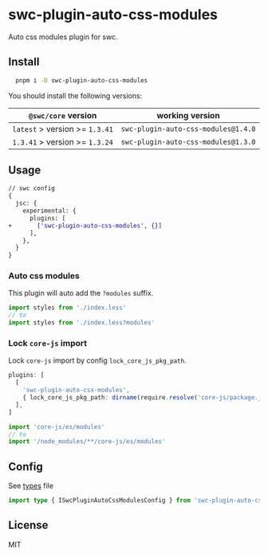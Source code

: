 # swc-plugin-auto-css-modules

Auto css modules plugin for swc.

## Install

```bash
  pnpm i -D swc-plugin-auto-css-modules
```

You should install the following versions:

|`@swc/core` version|working version|
|:-:|:-:|
| `latest` > version >= `1.3.41`|`swc-plugin-auto-css-modules@1.4.0`|
| `1.3.41` > version >= `1.3.24`|`swc-plugin-auto-css-modules@1.3.0`|

## Usage

```diff
// swc config
{
  jsc: {
    experimental: {
      plugins: [
+       ['swc-plugin-auto-css-modules', {}]
      ],
    },
  }
}
```

### Auto css modules

This plugin will auto add the `?modules` suffix.

```ts
import styles from './index.less'
// to
import styles from './index.less?modules'
```

### Lock `core-js` import

Lock `core-js` import by config `lock_core_js_pkg_path`.

```ts
plugins: [
  [
    'swc-plugin-auto-css-modules',
    { lock_core_js_pkg_path: dirname(require.resolve('core-js/package.json')) },
  ],
]
```

```ts
import 'core-js/es/modules'
// to
import '/node_modules/**/core-js/es/modules'
```

## Config

See [types](./index.d.ts) file

```ts
import type { ISwcPluginAutoCssModulesConfig } from 'swc-plugin-auto-css-modules'
```

## License

MIT
